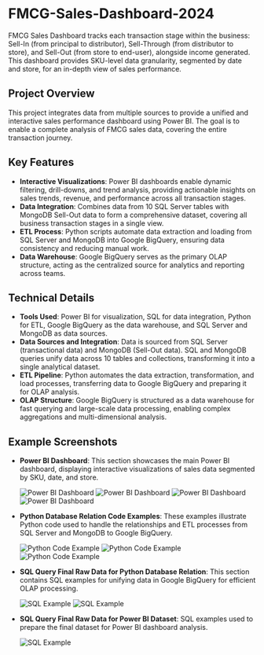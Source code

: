 # FMCG-Sales-Dashboard-2024

FMCG Sales Dashboard tracks each transaction stage within the business: Sell-In (from principal to distributor), Sell-Through (from distributor to store), and Sell-Out (from store to end-user), alongside income generated. This dashboard provides SKU-level data granularity, segmented by date and store, for an in-depth view of sales performance.

## Project Overview
This project integrates data from multiple sources to provide a unified and interactive sales performance dashboard using Power BI. The goal is to enable a complete analysis of FMCG sales data, covering the entire transaction journey.

## Key Features
- **Interactive Visualizations**: Power BI dashboards enable dynamic filtering, drill-downs, and trend analysis, providing actionable insights on sales trends, revenue, and performance across all transaction stages.
- **Data Integration**: Combines data from 10 SQL Server tables with MongoDB Sell-Out data to form a comprehensive dataset, covering all business transaction stages in a single view.
- **ETL Process**: Python scripts automate data extraction and loading from SQL Server and MongoDB into Google BigQuery, ensuring data consistency and reducing manual work.
- **Data Warehouse**: Google BigQuery serves as the primary OLAP structure, acting as the centralized source for analytics and reporting across teams.

## Technical Details
- **Tools Used**: Power BI for visualization, SQL for data integration, Python for ETL, Google BigQuery as the data warehouse, and SQL Server and MongoDB as data sources.
- **Data Sources and Integration**: Data is sourced from SQL Server (transactional data) and MongoDB (Sell-Out data). SQL and MongoDB queries unify data across 10 tables and collections, transforming it into a single analytical dataset.
- **ETL Pipeline**: Python automates the data extraction, transformation, and load processes, transferring data to Google BigQuery and preparing it for OLAP analysis.
- **OLAP Structure**: Google BigQuery is structured as a data warehouse for fast querying and large-scale data processing, enabling complex aggregations and multi-dimensional analysis.

## Example Screenshots
- **Power BI Dashboard**: This section showcases the main Power BI dashboard, displaying interactive visualizations of sales data segmented by SKU, date, and store.
  
  ![Power BI Dashboard](https://github.com/user-attachments/assets/f429f042-2907-4e06-8caa-7e22ce030034)
  ![Power BI Dashboard](https://github.com/user-attachments/assets/0e903645-df6f-42dc-8cfe-3db843cfb568)
  ![Power BI Dashboard](https://github.com/user-attachments/assets/dee5575b-e4c8-4440-8024-ba12f89533df)
  ![Power BI Dashboard](https://github.com/user-attachments/assets/31472319-a327-462d-9062-05795b214371)


- **Python Database Relation Code Examples**: These examples illustrate Python code used to handle the relationships and ETL processes from SQL Server and MongoDB to Google BigQuery.

  ![Python Code Example](https://github.com/user-attachments/assets/384536ac-70a2-4fdc-acd2-a1ca96050741)
  ![Python Code Example](https://github.com/user-attachments/assets/94541a85-2c76-4eaa-b1ff-571cf9909430)
  ![Python Code Example](https://github.com/user-attachments/assets/aac0e836-655a-4257-8964-c490731fb480)

- **SQL Query Final Raw Data for Python Database Relation**: This section contains SQL examples for unifying data in Google BigQuery for efficient OLAP processing.

  ![SQL Example](https://github.com/user-attachments/assets/85eacecd-a4ee-4ae8-8eaf-2e93119dd73b)
  ![SQL Example](https://github.com/user-attachments/assets/8dcff7fc-7b0f-46c9-ae8b-d246730d3b45)

- **SQL Query Final Raw Data for Power BI Dataset**: SQL examples used to prepare the final dataset for Power BI dashboard analysis.

  ![SQL Example](https://github.com/user-attachments/assets/24563f2a-d5a8-4b3a-ae1a-e14d94f5afda)


